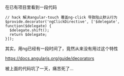 在已有项目里看到一段代码

```
// hack 解决angular-touch 覆盖ng-click 导致阻止默认行为
$provide.decorator('ngClickDirective', ['$delegate', function($delegate) {
  $delegate.shift();
  return $delegate;
}]);
```

其实，用ng已经有一段时间了，竟然从来没有用过这个特性

https://docs.angularjs.org/guide/decorators

被上面的代码坑了一天，痛苦死了...

